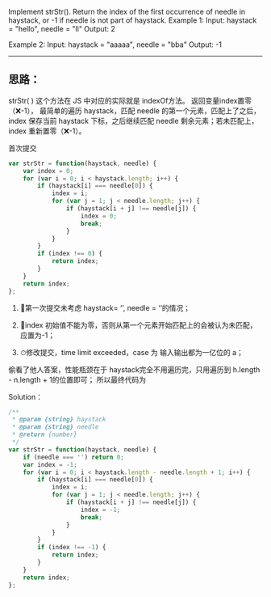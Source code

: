 Implement strStr().
Return the index of the first occurrence of needle in haystack, or -1 if needle is not part of haystack.
Example 1:
Input: haystack = "hello", needle = "ll"
Output: 2

Example 2:
Input: haystack = "aaaaa", needle = "bba"
Output: -1

---
## 思路：
strStr( ) 这个方法在 JS 中对应的实际就是 indexOf方法。
返回变量index置零（❌-1），
最简单的遍历 haystack，匹配 needle 的第一个元素，匹配上了之后，index 保存当前 haystack 下标，之后继续匹配 needle 剩余元素；若未匹配上，index 重新置零（❌-1）。

首次提交
```javascript
var strStr = function(haystack, needle) {
    var index = 0;
    for (var i = 0; i < haystack.length; i++) {
        if (haystack[i] === needle[0]) {
            index = i;
            for (var j = 1; j < needle.length; j++) {
                if (haystack[i + j] !== needle[j]) {
                    index = 0;
                    break;
                }
            }
        }
        if (index !== 0) {
            return index;
        }
    }
    return index;
};
```

1. 🌚第一次提交未考虑 haystack= ‘’, needle = ‘’的情况；

2. 🐷index 初始值不能为零，否则从第一个元素开始匹配上的会被认为未匹配，应置为-1；

3. ⏱修改提交，time limit exceeded，case 为 输入输出都为一亿位的 a；

偷看了他人答案，性能瓶颈在于 haystack完全不用遍历完，只用遍历到 h.length - n.length + 1的位置即可；
所以最终代码为


Solution：
```javascript
/**
 * @param {string} haystack
 * @param {string} needle
 * @return {number}
 */
var strStr = function(haystack, needle) {
    if (needle === '') return 0;
    var index = -1;
    for (var i = 0; i < haystack.length - needle.length + 1; i++) {
        if (haystack[i] === needle[0]) {
            index = i;
            for (var j = 1; j < needle.length; j++) {
                if (haystack[i + j] !== needle[j]) {
                    index = -1;
                    break;
                }
            }
        }
        if (index !== -1) {
            return index;
        }
    }
    return index;
};
```